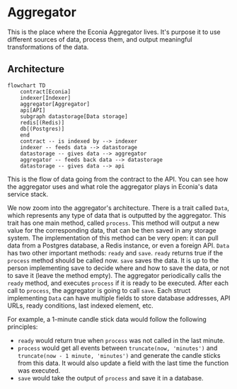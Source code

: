 # Aggregator

This is the place where the Econia Aggregator lives.
It's purpose it to use different sources of data, process them, and output meaningful transformations of the data.

## Architecture

```mermaid
flowchart TD
    contract[Econia]
    indexer[Indexer]
    aggregator[Aggregator]
    api[API]
    subgraph datastorage[Data storage]
    redis[(Redis)]
    db[(Postgres)]
    end
    contract -- is indexed by --> indexer
    indexer -- feeds data --> datastorage
    datastorage -- gives data --> aggregator
    aggregator -- feeds back data --> datastorage
    datastorage -- gives data --> api
```

This is the flow of data going from the contract to the API.
You can see how the aggregator uses and what role the aggregator plays in Econia's data service stack.

We now zoom into the aggregator's architecture.
There is a trait called `Data`, which represents any type of data that is outputted by the aggregator.
This trait has one main method, called `process`.
This method will output a new value for the corresponding data, that can be then saved in any storage system.
The implementation of this method can be very open: it can pull data from a Postgres database, a Redis instance, or even a foreign API.
`Data` has two other important methods: `ready` and `save`.
`ready` returns true if the `process` method should be called now.
`save` saves the data.
It is up to the person implementing save to decide where and how to save the data, or not to save it (leave the method empty).
The aggregator periodically calls the `ready` method, and executes `process` if it is ready to be executed.
After each call to `process`, the aggregator is going to call `save`.
Each struct implementing `Data` can have multiple fields to store database addresses, API URLs, ready conditions, last indexed element, etc.

For example, a 1-minute candle stick data would follow the following principles:

- `ready` would return true when `process` was not called in the last minute.
- `process` would get all events between `truncate(now, 'minutes')` and `truncate(now - 1 minute, 'minutes')` and generate the candle sticks from this data.
  It would also update a field with the last time the function was executed.
- `save` would take the output of `process` and save it in a database.
